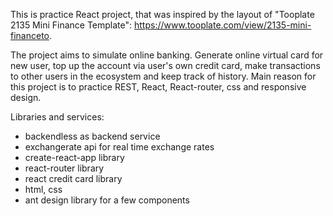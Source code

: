 This is practice React project, that was inspired by the layout of "Tooplate 2135 Mini Finance Template":
https://www.tooplate.com/view/2135-mini-financeto.

The project aims to simulate online banking. Generate online virtual card for new user, top up the account via user's own credit card, make transactions to other users in the ecosystem and keep track of history.
Main reason for this project is to practice REST, React, React-router, css and responsive design.

Libraries and services:
<ul>
    <li>backendless as backend service</li>
    <li>exchangerate api for real time exchange rates</li>
    <li>create-react-app library</li>
    <li>react-router library</li>
    <li>react credit card library</li>
    <li>html, css</li>
    <li>ant design library for a few components</li>
</ul>
